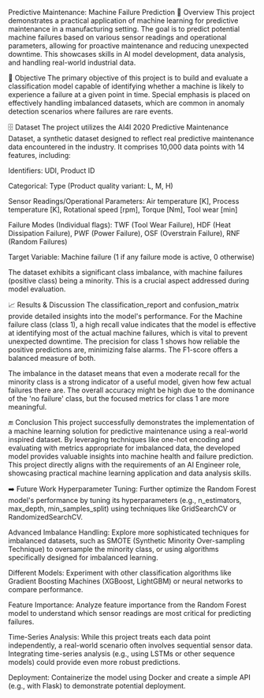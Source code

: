 Predictive Maintenance: Machine Failure Prediction
🌟 Overview
This project demonstrates a practical application of machine learning for predictive maintenance in a manufacturing setting. The goal is to predict potential machine failures based on various sensor readings and operational parameters, allowing for proactive maintenance and reducing unexpected downtime. This showcases skills in AI model development, data analysis, and handling real-world industrial data.

🎯 Objective
The primary objective of this project is to build and evaluate a classification model capable of identifying whether a machine is likely to experience a failure at a given point in time. Special emphasis is placed on effectively handling imbalanced datasets, which are common in anomaly detection scenarios where failures are rare events.

🗄️ Dataset
The project utilizes the AI4I 2020 Predictive Maintenance Dataset, a synthetic dataset designed to reflect real predictive maintenance data encountered in the industry. It comprises 10,000 data points with 14 features, including:

Identifiers: UDI, Product ID

Categorical: Type (Product quality variant: L, M, H)

Sensor Readings/Operational Parameters: Air temperature [K], Process temperature [K], Rotational speed [rpm], Torque [Nm], Tool wear [min]

Failure Modes (Individual flags): TWF (Tool Wear Failure), HDF (Heat Dissipation Failure), PWF (Power Failure), OSF (Overstrain Failure), RNF (Random Failures)

Target Variable: Machine failure (1 if any failure mode is active, 0 otherwise)

The dataset exhibits a significant class imbalance, with machine failures (positive class) being a minority. This is a crucial aspect addressed during model evaluation.


📈 Results & Discussion
The classification_report and confusion_matrix provide detailed insights into the model's performance. For the Machine failure class (class 1), a high recall value indicates that the model is effective at identifying most of the actual machine failures, which is vital to prevent unexpected downtime. The precision for class 1 shows how reliable the positive predictions are, minimizing false alarms. The F1-score offers a balanced measure of both.

The imbalance in the dataset means that even a moderate recall for the minority class is a strong indicator of a useful model, given how few actual failures there are. The overall accuracy might be high due to the dominance of the 'no failure' class, but the focused metrics for class 1 are more meaningful.

🔚 Conclusion
This project successfully demonstrates the implementation of a machine learning solution for predictive maintenance using a real-world inspired dataset. By leveraging techniques like one-hot encoding and evaluating with metrics appropriate for imbalanced data, the developed model provides valuable insights into machine health and failure prediction. This project directly aligns with the requirements of an AI Engineer role, showcasing practical machine learning application and data analysis skills.

➡️ Future Work
Hyperparameter Tuning: Further optimize the Random Forest model's performance by tuning its hyperparameters (e.g., n_estimators, max_depth, min_samples_split) using techniques like GridSearchCV or RandomizedSearchCV.

Advanced Imbalance Handling: Explore more sophisticated techniques for imbalanced datasets, such as SMOTE (Synthetic Minority Over-sampling Technique) to oversample the minority class, or using algorithms specifically designed for imbalanced learning.

Different Models: Experiment with other classification algorithms like Gradient Boosting Machines (XGBoost, LightGBM) or neural networks to compare performance.

Feature Importance: Analyze feature importance from the Random Forest model to understand which sensor readings are most critical for predicting failures.

Time-Series Analysis: While this project treats each data point independently, a real-world scenario often involves sequential sensor data. Integrating time-series analysis (e.g., using LSTMs or other sequence models) could provide even more robust predictions.

Deployment: Containerize the model using Docker and create a simple API (e.g., with Flask) to demonstrate potential deployment.